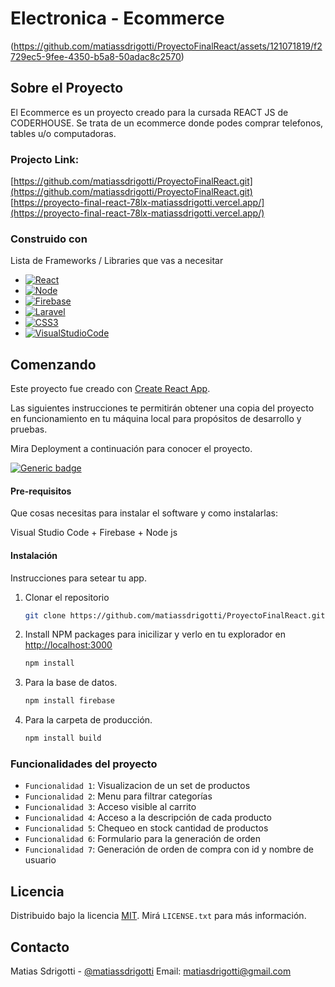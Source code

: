 #  Electronica - Ecommerce
<a name="readme-top"></a>

(https://github.com/matiassdrigotti/ProyectoFinalReact/assets/121071819/f2729ec5-9fee-4350-b5a8-50adac8c2570)


## Sobre el Proyecto
El Ecommerce es un proyecto creado para la cursada REACT JS de CODERHOUSE. 
Se trata de un ecommerce donde podes comprar telefonos, tables u/o computadoras.

### Projecto Link: 
[https://github.com/matiassdrigotti/ProyectoFinalReact.git](https://github.com/matiassdrigotti/ProyectoFinalReact.git)
[https://proyecto-final-react-78lx-matiassdrigotti.vercel.app/](https://proyecto-final-react-78lx-matiassdrigotti.vercel.app/)


### Construido con

Lista de Frameworks / Libraries que vas a necesitar

* [![React][React.js]][React-url]
* [![Node][Node.js]][Node-url]
* [![Firebase][Firebase.com]][Firebase-url]
* [![Laravel][Laravel.com]][Laravel-url]
* [![CSS3][Css3.com]][CSS3-url]
* [![VisualStudioCode][Visualstudio.com]][VSC-url]


## Comenzando 

Este proyecto fue creado con [Create React App](https://github.com/facebook/create-react-app).

Las siguientes instrucciones te permitirán obtener una copia del proyecto en funcionamiento en tu máquina local para propósitos de desarrollo y pruebas.

Mira Deployment a continuación para conocer el proyecto.

[![Generic badge](https://img.shields.io/badge/DEPLOY-SBENTRENAMIENTOS-<COLOR>.svg)](https://react-js-pf-sdrigotti-rodrigo.vercel.app/)


#### Pre-requisitos 
Que cosas necesitas para instalar el software y como instalarlas:

Visual Studio Code + Firebase + Node js

#### Instalación 

Instrucciones para setear tu app.

1. Clonar el repositorio
   ```sh
   git clone https://github.com/matiassdrigotti/ProyectoFinalReact.git
   ```
2. Install NPM packages para inicilizar y verlo en tu explorador en [http://localhost:3000](http://localhost:3000)
   ```sh
   npm install
   ```
3. Para la base de datos.
   ```sh
   npm install firebase
   ```
4. Para la carpeta de producción.
   ```sh
   npm install build
   ```



### Funcionalidades del proyecto

- `Funcionalidad 1`: Visualizacion de un set de productos
- `Funcionalidad 2`: Menu para filtrar categorías
- `Funcionalidad 3`: Acceso visible al carrito
- `Funcionalidad 4`: Acceso a la descripción de cada producto
- `Funcionalidad 5`: Chequeo en stock cantidad de productos
- `Funcionalidad 6`: Formulario para la generación de orden
- `Funcionalidad 7`: Generación de orden de compra con id y nombre de usuario


## Licencia

Distribuido bajo la licencia [MIT](https://choosealicense.com/licenses/mit/). Mirá `LICENSE.txt` para más información.

## Contacto

Matias Sdrigotti - [@matiassdrigotti](https://www.github.com/matiassdrigotti)
Email: matiasdrigotti@gmail.com





[React.js]: https://img.shields.io/badge/React-20232A?style=for-the-badge&logo=react&logoColor=61DAFB
[React-url]: https://reactjs.org/
[Node.js]: https://img.shields.io/badge/node.js-35495E?style=for-the-badge&logo=node.js&logoColor=4FC08D
[Node-url]: https://nodejs.org/es
[Firebase.com]: https://img.shields.io/badge/Firebase-FF6F00?style=for-the-badge&logo=firebase&logoColor=white
[Firebase-url]: https://firebase.google.com/
[Laravel.com]: https://img.shields.io/badge/Javascript-FF2D20?style=for-the-badge&logo=javascript&logoColor=white
[Laravel-url]: https://laravel.com
[Css3.com]: https://img.shields.io/badge/CSS3-563D7C?style=for-the-badge&logo=css3&logoColor=white
[CSS3-url]: https://www.w3.org/Style/CSS/Overview.en.html
[Visualstudio.com]: https://img.shields.io/badge/VSC-0769AD?style=for-the-badge&logo=visualstudiocode&logoColor=white
[VSC-url]: https://code.visualstudio.com
